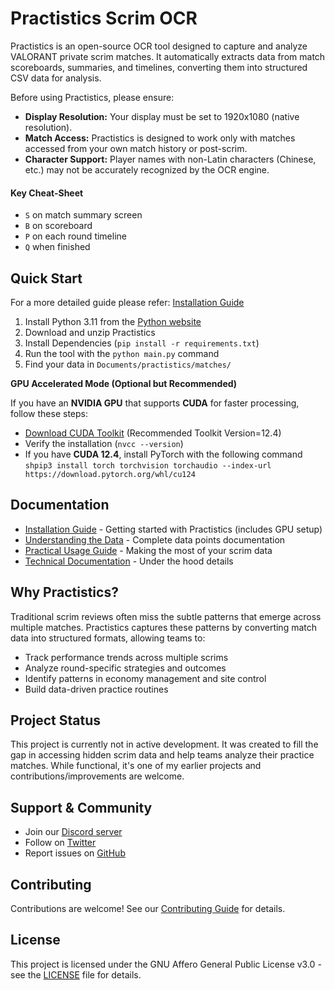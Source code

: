 # Practistics Scrim OCR

Practistics is an open-source OCR tool designed to capture and analyze VALORANT private scrim matches. It automatically extracts data from match scoreboards, summaries, and timelines, converting them into structured CSV data for analysis.

Before using Practistics, please ensure:

- **Display Resolution:** Your display must be set to 1920x1080 (native resolution).
- **Match Access:** Practistics is designed to work only with matches accessed from your own match history or post-scrim.
- **Character Support:** Player names with non-Latin characters (Chinese, etc.) may not be accurately recognized by the OCR engine.


#### Key Cheat-Sheet
   - `S` on match summary screen
   - `B` on scoreboard
   - `P` on each round timeline
   - `Q` when finished

## Quick Start 

For a more detailed guide please refer: [Installation Guide](docs/INSTALLATION.md)

1. Install Python 3.11 from the [Python website](https://www.python.org/downloads/release/python-3116/)
2. Download and unzip Practistics
3. Install Dependencies (`pip install -r requirements.txt`)
4. Run the tool with the `python main.py` command
5. Find your data in `Documents/practistics/matches/`
  
**GPU Accelerated Mode (Optional but Recommended)**

If you have an **NVIDIA GPU** that supports **CUDA** for faster processing, follow these steps:

   - [Download CUDA Toolkit](https://developer.nvidia.com/cuda-12-4-0-download-archive) (Recommended Toolkit Version=12.4)
   - Verify the installation (`nvcc --version`)
   - If you have **CUDA 12.4**, install PyTorch with the following command `shpip3 install torch torchvision torchaudio --index-url https://download.pytorch.org/whl/cu124`

## Documentation

- [Installation Guide](docs/INSTALLATION.md) - Getting started with Practistics (includes GPU setup)
- [Understanding the Data](docs/DATA_STRUCTURE.md) - Complete data points documentation
- [Practical Usage Guide](docs/USAGE.md) - Making the most of your scrim data
- [Technical Documentation](docs/TECHNICAL.md) - Under the hood details

## Why Practistics?

Traditional scrim reviews often miss the subtle patterns that emerge across multiple matches. Practistics captures these patterns by converting match data into structured formats, allowing teams to:
- Track performance trends across multiple scrims
- Analyze round-specific strategies and outcomes
- Identify patterns in economy management and site control
- Build data-driven practice routines

## Project Status

This project is currently not in active development. It was created to fill the gap in accessing hidden scrim data and help teams analyze their practice matches. While functional, it's one of my earlier projects and contributions/improvements are welcome.

## Support & Community

- Join our [Discord server](https://discord.gg/2eQ85rcQSQ)
- Follow on [Twitter](https://twitter.com/tam0w)
- Report issues on [GitHub](https://github.com/yourusername/practistics/issues)

## Contributing

Contributions are welcome! See our [Contributing Guide](CONTRIBUTING.md) for details.

## License

This project is licensed under the GNU Affero General Public License v3.0 - see the [LICENSE](LICENSE) file for details.

